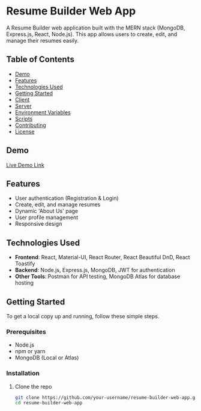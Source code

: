 # Resume Builder Web App

A Resume Builder web application built with the MERN stack (MongoDB, Express.js, React, Node.js). This app allows users to create, edit, and manage their resumes easily.

## Table of Contents

- [Demo](#demo)
- [Features](#features)
- [Technologies Used](#technologies-used)
- [Getting Started](#getting-started)
- [Client](#client)
- [Server](#server)
- [Environment Variables](#environment-variables)
- [Scripts](#scripts)
- [Contributing](#contributing)
- [License](#license)

## Demo

[Live Demo Link](#)

## Features

- User authentication (Registration & Login)
- Create, edit, and manage resumes
- Dynamic 'About Us' page
- User profile management
- Responsive design
<!-- - Drag-and-drop functionality
- Export resume as PDF (One click download)
- Display a live previem of the resume as it is being edited -->

## Technologies Used

- **Frontend**: React, Material-UI, React Router, React Beautiful DnD, React Toastify
- **Backend**: Node.js, Express.js, MongoDB, JWT for authentication
- **Other Tools**: Postman for API testing, MongoDB Atlas for database hosting

## Getting Started

To get a local copy up and running, follow these simple steps.

### Prerequisites

- Node.js
- npm or yarn
- MongoDB (Local or Atlas)

### Installation

1. Clone the repo
   ```sh
   git clone https://github.com/your-username/resume-builder-web-app.git
   cd resume-builder-web-app
